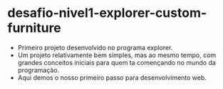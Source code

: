 # desafio-nivel1-explorer-custom-furniture

- Primeiro projeto desenvolvido no programa explorer. 
- Um projeto relativamente bem simples, mas ao mesmo tempo, com grandes conceitos iniciais para quem ta començando no mundo da programação.
- Aqui demos o nosso primeiro passo para desenvolvimento web.
